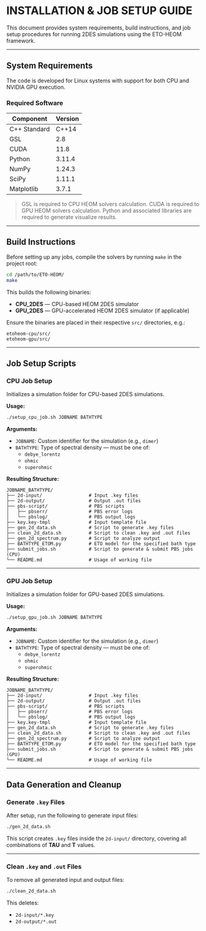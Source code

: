 # INSTALLATION & JOB SETUP GUIDE

This document provides system requirements, build instructions, and job setup procedures for running 2DES simulations using the ETO-HEOM framework.

---

## System Requirements

The code is developed for Linux systems with support for both CPU and NVIDIA GPU execution.

### Required Software

| Component      | Version    |
|----------------|------------|
| C++ Standard   | C++14      |
| GSL            | 2.8        |
| CUDA           | 11.8       |
| Python         | 3.11.4     |
| NumPy          | 1.24.3     |
| SciPy          | 1.11.1     |
| Matplotlib     | 3.7.1      |


> GSL is required to CPU HEOM solvers calculation.
> CUDA is required to GPU HEOM solvers calculation.
> Python and associated libraries are required to generate visualize results.

---

## Build Instructions

Before setting up any jobs, compile the solvers by running `make` in the project root:

```bash
cd /path/to/ETO-HEOM/
make
```

This builds the following binaries:

- **CPU_2DES** — CPU-based HEOM 2DES simulator  
- **GPU_2DES** — GPU-accelerated HEOM 2DES simulator (if applicable)

Ensure the binaries are placed in their respective `src/` directories, e.g.:

```
etoheom-cpu/src/
etoheom-gpu/src/
```

---

## Job Setup Scripts

### CPU Job Setup

Initializes a simulation folder for CPU-based 2DES simulations.

**Usage:**
```bash
./setup_cpu_job.sh JOBNAME BATHTYPE
```

**Arguments:**
- `JOBNAME`: Custom identifier for the simulation (e.g., `dimer`)
- `BATHTYPE`: Type of spectral density — must be one of:
  - `debye_lorentz`
  - `ohmic`
  - `superohmic`

**Resulting Structure:**
```
JOBNAME_BATHTYPE/
├── 2d-input/                 # Input .key files
├── 2d-output/                # Output .out files
├── pbs-script/               # PBS scripts
│   ├── pbserr/               # PBS error logs
│   └── pbslog/               # PBS output logs
├── key.key-tmpl              # Input template file
├── gen_2d_data.sh            # Script to generate .key files
├── clean_2d_data.sh          # Script to clean .key and .out files
├── gen_2d_spectrum.py        # Script to analyze output
├── BATHTYPE_ETOM.py          # ETO model for the specified bath type
├── submit_jobs.sh            # Script to generate & submit PBS jobs (CPU)
└── README.md                 # Usage of working file

```

---

### GPU Job Setup

Initializes a simulation folder for GPU-based 2DES simulations.

**Usage:**
```bash
./setup_gpu_job.sh JOBNAME BATHTYPE
```

**Arguments:**
- `JOBNAME`: Custom identifier for the simulation (e.g., `dimer`)
- `BATHTYPE`: Type of spectral density — must be one of:
  - `debye_lorentz`
  - `ohmic`
  - `superohmic`

**Resulting Structure:**
```
JOBNAME_BATHTYPE/
├── 2d-input/                 # Input .key files
├── 2d-output/                # Output .out files
├── pbs-script/               # PBS scripts
│   ├── pbserr/               # PBS error logs
│   └── pbslog/               # PBS output logs
├── key.key-tmpl              # Input template file
├── gen_2d_data.sh            # Script to generate .key files
├── clean_2d_data.sh          # Script to clean .key and .out files
├── gen_2d_spectrum.py        # Script to analyze output
├── BATHTYPE_ETOM.py          # ETO model for the specified bath type
├── submit_jobs.sh            # Script to generate & submit PBS jobs (GPU)
└── README.md                 # Usage of working file
```

---

## Data Generation and Cleanup

### Generate `.key` Files

After setup, run the following to generate input files:
```bash
./gen_2d_data.sh
```

This script creates `.key` files inside the `2d-input/` directory, covering all combinations of **TAU** and **T** values.

---

### Clean `.key` and `.out` Files

To remove all generated input and output files:
```bash
./clean_2d_data.sh
```

This deletes:

- `2d-input/*.key`
- `2d-output/*.out` 
